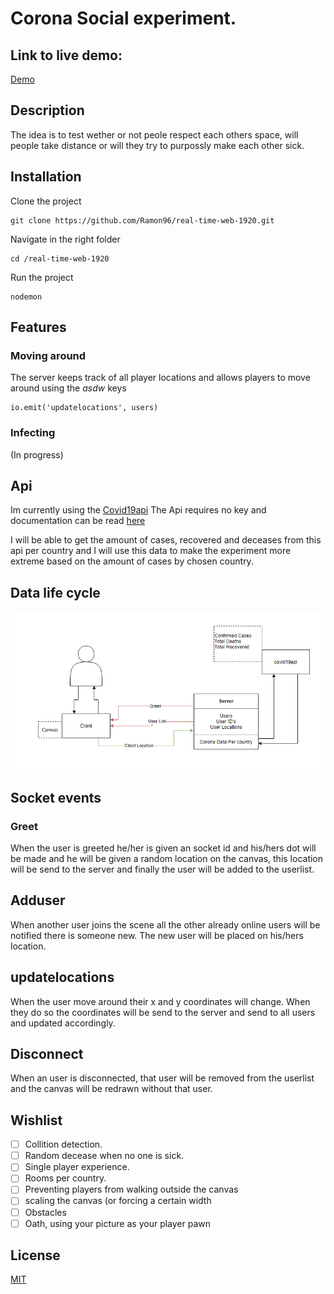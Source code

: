 # Corona Social experiment.

<!-- Add a link to your live demo in Github Pages 🌐-->
## Link to live demo:
[Demo](https://rule-the-world.herokuapp.com/social)

<!-- ☝️ replace this description with a description of your own work -->
## Description
The idea is to test wether or not peole respect each others space, will people take distance or will they try to purpossly make each other sick. 

<!-- Add a nice image here at the end of the week, showing off your shiny frontend 📸 -->

<!-- Maybe a table of contents here? 📚 -->

<!-- How about a section that describes how to install this project? 🤓 -->
## Installation
Clone the project

```
git clone https://github.com/Ramon96/real-time-web-1920.git
```

Navigate in the right folder

```
cd /real-time-web-1920
```


Run the project

```
nodemon
```

<!-- ...but how does one use this project? What are its features 🤔 -->
## Features
### Moving around
The server keeps track of all player locations and allows players to move around using the *asdw* keys

```
io.emit('updatelocations', users)
```

### Infecting
(In progress)

<!-- What external data source is featured in your project and what are its properties 🌠 -->
## Api
Im currently using the [Covid19api](https://covid19api.com/)
The Api requires no key and documentation can be read [here](https://documenter.getpostman.com/view/10808728/SzS8rjbc)

I will be able to get the amount of cases, recovered and deceases from this api per country and I will use this data to make the experiment more extreme based on the amount of cases by chosen country.

<!-- This would be a good place for your data life cycle ♻️-->
## Data life cycle
![Datalifecycle](https://github.com/Ramon96/real-time-web-1920/blob/master/readme-resources/datading.png?raw=true)

## Socket events
### Greet
When the user is greeted he/her is given an socket id and his/hers dot will be made and he will be given a random location on the canvas, this location will be send to the server and finally the user will be added to the userlist.

## Adduser
When another user joins the scene all the other already online users will be notified there is someone new. The new user will be placed on his/hers location.

## updatelocations
When the user move around their x and y coordinates will change. When they do so the coordinates will be send to the server and send to all users and updated accordingly.

## Disconnect 
When an user is disconnected, that user will be removed from the userlist and the canvas will be redrawn without that user.

<!-- Maybe a checklist of done stuff and stuff still on your wishlist? ✅ -->
## Wishlist
- [ ] Collition detection.
- [ ] Random decease when no one is sick.
- [ ] Single player experience.
- [ ] Rooms per country.
- [ ] Preventing players from walking outside the canvas
- [ ] scaling the canvas (or forcing a certain width
- [ ] Obstacles
- [ ] Oath, using your picture as your player pawn

<!-- How about a license here? 📜  -->
## License
[MIT](https://github.com/Ramon96/real-time-web-1920/blob/master/LICENSE)
